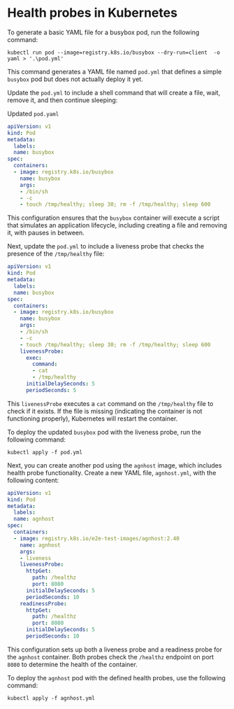 # Health probes in Kubernetes

To generate a basic YAML file for a busybox pod, run the following command:

`kubectl run pod --image=registry.k8s.io/busybox --dry-run=client  -o yaml > '.\pod.yml'`

This command generates a YAML file named `pod.yml` that defines a simple `busybox` pod but does not actually deploy it yet.


Update the `pod.yml` to include a shell command that will create a file, wait, remove it, and then continue sleeping:

Updated `pod.yaml`

```yml
apiVersion: v1
kind: Pod
metadata:
  labels:
  name: busybox
spec:
  containers:
  - image: registry.k8s.io/busybox
    name: busybox
    args:
    - /bin/sh
    - -c
    - touch /tmp/healthy; sleep 30; rm -f /tmp/healthy; sleep 600
```
This configuration ensures that the `busybox` container will execute a script that simulates an application lifecycle, including creating a file and removing it, with pauses in between.

Next, update the `pod.yml` to include a liveness probe that checks the presence of the `/tmp/healthy` file:

```yml
apiVersion: v1
kind: Pod
metadata:
  labels:
  name: busybox
spec:
  containers:
  - image: registry.k8s.io/busybox
    name: busybox
    args:
    - /bin/sh
    - -c
    - touch /tmp/healthy; sleep 30; rm -f /tmp/healthy; sleep 600
    livenessProbe:
      exec:
        command:
        - cat
        - /tmp/healthy
      initialDelaySeconds: 5
      periodSeconds: 5
```
This `livenessProbe` executes a `cat` command on the `/tmp/healthy` file to check if it exists. If the file is missing (indicating the container is not functioning properly), Kubernetes will restart the container.

To deploy the updated `busybox` pod with the liveness probe, run the following command:

`kubectl apply -f pod.yml`


Next, you can create another pod using the `agnhost` image, which includes health probe functionality. Create a new YAML file, `agnhost.yml`, with the following content:

```yml
apiVersion: v1
kind: Pod
metadata:
  labels:
  name: agnhost
spec:
  containers:
  - image: registry.k8s.io/e2e-test-images/agnhost:2.40
    name: agnhost
    args:
    - liveness
    livenessProbe:
      httpGet:
        path: /healthz
        port: 8080
      initialDelaySeconds: 5
      periodSeconds: 10
    readinessProbe:
      httpGet:
        path: /healthz
        port: 8080
      initialDelaySeconds: 5
      periodSeconds: 10
```

This configuration sets up both a liveness probe and a readiness probe for the `agnhost` container. Both probes check the `/healthz` endpoint on port `8080` to determine the health of the container.

To deploy the `agnhost` pod with the defined health probes, use the following command:

`kubectl apply -f agnhost.yml`